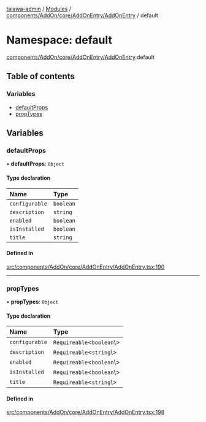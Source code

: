 [talawa-admin](../README.md) / [Modules](../modules.md) / [components/AddOn/core/AddOnEntry/AddOnEntry](components_AddOn_core_AddOnEntry_AddOnEntry.md) / default

# Namespace: default

[components/AddOn/core/AddOnEntry/AddOnEntry](components_AddOn_core_AddOnEntry_AddOnEntry.md).default

## Table of contents

### Variables

- [defaultProps](components_AddOn_core_AddOnEntry_AddOnEntry.default.md#defaultprops)
- [propTypes](components_AddOn_core_AddOnEntry_AddOnEntry.default.md#proptypes)

## Variables

### defaultProps

• **defaultProps**: `Object`

#### Type declaration

| Name | Type |
| :------ | :------ |
| `configurable` | `boolean` |
| `description` | `string` |
| `enabled` | `boolean` |
| `isInstalled` | `boolean` |
| `title` | `string` |

#### Defined in

[src/components/AddOn/core/AddOnEntry/AddOnEntry.tsx:190](https://github.com/PalisadoesFoundation/talawa-admin/blob/b619a0d/src/components/AddOn/core/AddOnEntry/AddOnEntry.tsx#L190)

___

### propTypes

• **propTypes**: `Object`

#### Type declaration

| Name | Type |
| :------ | :------ |
| `configurable` | `Requireable`\<`boolean`\\> |
| `description` | `Requireable`\<`string`\\> |
| `enabled` | `Requireable`\<`boolean`\\> |
| `isInstalled` | `Requireable`\<`boolean`\\> |
| `title` | `Requireable`\<`string`\\> |

#### Defined in

[src/components/AddOn/core/AddOnEntry/AddOnEntry.tsx:198](https://github.com/PalisadoesFoundation/talawa-admin/blob/b619a0d/src/components/AddOn/core/AddOnEntry/AddOnEntry.tsx#L198)
